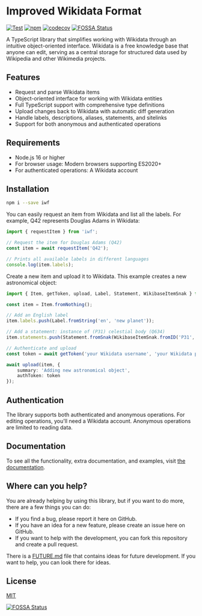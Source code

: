 # Improved Wikidata Format

[![Test](https://github.com/wvanderp/iwf/actions/workflows/test.yml/badge.svg)](https://github.com/wvanderp/iwf/actions/workflows/test.yml)
[![npm](https://img.shields.io/npm/dm/iwf)](https://www.npmjs.com/package/iwf)
[![codecov](https://codecov.io/gh/wvanderp/iwf/branch/main/graph/badge.svg?token=6CPZPAOAUP)](https://codecov.io/gh/wvanderp/iwf)
[![FOSSA Status](https://app.fossa.com/api/projects/git%2Bgithub.com%2Fwvanderp%2Fiwf.svg?type=shield)](https://app.fossa.com/projects/git%2Bgithub.com%2Fwvanderp%2Fiwf?ref=badge_shield)

A TypeScript library that simplifies working with Wikidata through an intuitive object-oriented interface.
Wikidata is a free knowledge base that anyone can edit, serving as a central storage for structured data used by Wikipedia and other Wikimedia projects.

## Features

- Request and parse Wikidata items
- Object-oriented interface for working with Wikidata entities
- Full TypeScript support with comprehensive type definitions
- Upload changes back to Wikidata with automatic diff generation
- Handle labels, descriptions, aliases, statements, and sitelinks
- Support for both anonymous and authenticated operations

## Requirements

- Node.js 16 or higher
- For browser usage: Modern browsers supporting ES2020+
- For authenticated operations: A Wikidata account

## Installation

```bash
npm i --save iwf
```

You can easily request an item from Wikidata and list all the labels. For example, Q42 represents Douglas Adams in Wikidata:

```typescript
import { requestItem } from 'iwf';

// Request the item for Douglas Adams (Q42)
const item = await requestItem('Q42');

// Prints all available labels in different languages
console.log(item.labels);
```

Create a new item and upload it to Wikidata. This example creates a new astronomical object:

```typescript
import { Item, getToken, upload, Label, Statement, WikibaseItemSnak } from 'iwf';

const item = Item.fromNothing();

// Add an English label
item.labels.push(Label.fromString('en', 'new planet'));

// Add a statement: instance of (P31) celestial body (Q634)
item.statements.push(Statement.fromSnak(WikibaseItemSnak.fromID('P31', 'Q634')));

// Authenticate and upload
const token = await getToken('your Wikidata username', 'your Wikidata password');

await upload(item, {
    summary: 'Adding new astronomical object',
    authToken: token
});
```

## Authentication

The library supports both authenticated and anonymous operations. For editing operations, you'll need a Wikidata account. Anonymous operations are limited to reading data.

## Documentation

To see all the functionality, extra documentation, and examples, visit [the documentation](https://wvanderp.github.io/iwf/).

## Where can you help?

You are already helping by using this library, but if you want to do more, there are a few things you can do:

- If you find a bug, please report it here on GitHub.
- If you have an idea for a new feature, please create an issue here on GitHub.
- If you want to help with the development, you can fork this repository and create a pull request.

There is a [FUTURE.md](FUTURE.md) file that contains ideas for future development. If you want to help, you can look there for ideas.

## License

[MIT](LICENSE)

[![FOSSA Status](https://app.fossa.com/api/projects/git%2Bgithub.com%2Fwvanderp%2Fiwf.svg?type=large)](https://app.fossa.com/projects/git%2Bgithub.com%2Fwvanderp%2Fiwf?ref=badge_large)
